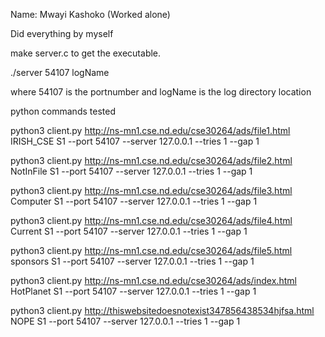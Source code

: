 Name: Mwayi Kashoko (Worked alone)

Did everything by myself

make server.c to get the executable.

./server 54107 logName

where 54107 is the portnumber and logName is the log directory location

python commands tested

python3 client.py http://ns-mn1.cse.nd.edu/cse30264/ads/file1.html IRISH_CSE S1 --port 54107 --server 127.0.0.1 --tries 1 --gap 1

python3 client.py http://ns-mn1.cse.nd.edu/cse30264/ads/file2.html NotInFile S1 --port 54107 --server 127.0.0.1 --tries 1 --gap 1

python3 client.py http://ns-mn1.cse.nd.edu/cse30264/ads/file3.html Computer S1 --port 54107 --server 127.0.0.1 --tries 1 --gap 1

python3 client.py http://ns-mn1.cse.nd.edu/cse30264/ads/file4.html Current S1 --port 54107 --server 127.0.0.1 --tries 1 --gap 1

python3 client.py http://ns-mn1.cse.nd.edu/cse30264/ads/file5.html sponsors S1 --port 54107 --server 127.0.0.1 --tries 1 --gap 1

python3 client.py http://ns-mn1.cse.nd.edu/cse30264/ads/index.html HotPlanet S1 --port 54107 --server 127.0.0.1 --tries 1 --gap 1

python3 client.py http://thiswebsitedoesnotexist347856438534hjfsa.html NOPE S1 --port 54107 --server 127.0.0.1 --tries 1 --gap 1